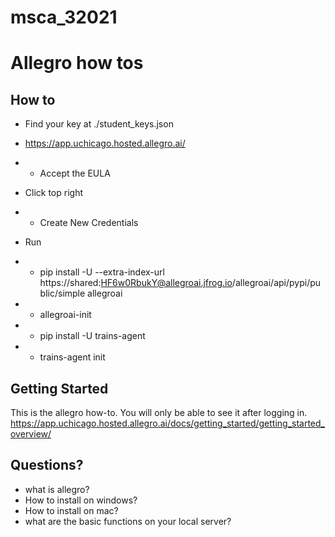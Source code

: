 # msca_32021
# Allegro how tos




## How to

- Find your key at ./student_keys.json
- https://app.uchicago.hosted.allegro.ai/
- - Accept the EULA
- Click top right
- - Create New Credentials
- Run 

- -  pip install -U --extra-index-url https://shared:HF6w0RbukY@allegroai.jfrog.io/allegroai/api/pypi/public/simple allegroai
- - allegroai-init

- - pip install -U trains-agent
- - trains-agent init

## Getting Started
This is the allegro how-to. You will only be able to see it after logging in.
https://app.uchicago.hosted.allegro.ai/docs/getting_started/getting_started_overview/


## Questions?

- what is allegro?
- How to install on windows?
- How to install on mac?
- what are the basic functions on your local server?